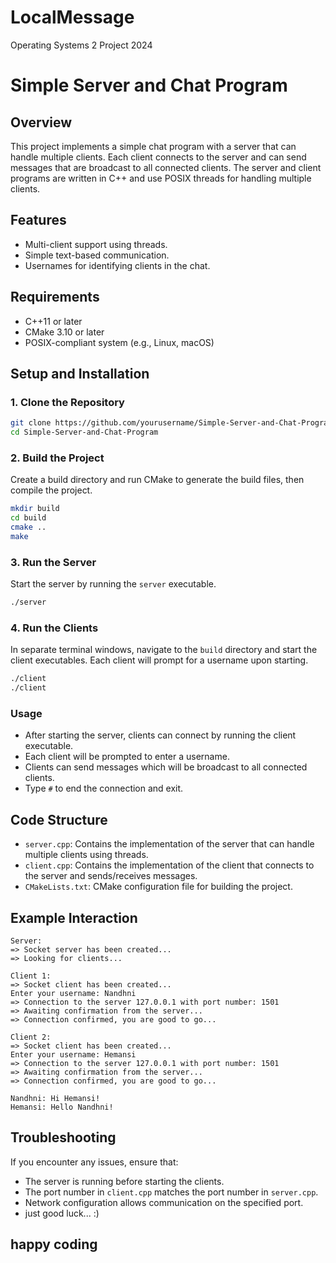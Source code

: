 # LocalMessage
Operating Systems 2 Project 2024

# Simple Server and Chat Program

## Overview
This project implements a simple chat program with a server that can handle multiple clients. Each client connects to the server and can send messages that are broadcast to all connected clients. The server and client programs are written in C++ and use POSIX threads for handling multiple clients.

## Features
- Multi-client support using threads.
- Simple text-based communication.
- Usernames for identifying clients in the chat.

## Requirements
- C++11 or later
- CMake 3.10 or later
- POSIX-compliant system (e.g., Linux, macOS)

## Setup and Installation

### 1. Clone the Repository
```bash
git clone https://github.com/yourusername/Simple-Server-and-Chat-Program.git
cd Simple-Server-and-Chat-Program
```

### 2. Build the Project
Create a build directory and run CMake to generate the build files, then compile the project.

```bash
mkdir build
cd build
cmake ..
make
```

### 3. Run the Server
Start the server by running the `server` executable.

```bash
./server
```

### 4. Run the Clients
In separate terminal windows, navigate to the `build` directory and start the client executables. Each client will prompt for a username upon starting.

```bash
./client
./client
```

### Usage
- After starting the server, clients can connect by running the client executable.
- Each client will be prompted to enter a username.
- Clients can send messages which will be broadcast to all connected clients.
- Type `#` to end the connection and exit.

## Code Structure
- `server.cpp`: Contains the implementation of the server that can handle multiple clients using threads.
- `client.cpp`: Contains the implementation of the client that connects to the server and sends/receives messages.
- `CMakeLists.txt`: CMake configuration file for building the project.

## Example Interaction
```plaintext
Server:
=> Socket server has been created...
=> Looking for clients...

Client 1:
=> Socket client has been created...
Enter your username: Nandhni
=> Connection to the server 127.0.0.1 with port number: 1501
=> Awaiting confirmation from the server...
=> Connection confirmed, you are good to go...

Client 2:
=> Socket client has been created...
Enter your username: Hemansi
=> Connection to the server 127.0.0.1 with port number: 1501
=> Awaiting confirmation from the server...
=> Connection confirmed, you are good to go...

Nandhni: Hi Hemansi!
Hemansi: Hello Nandhni!
```

## Troubleshooting
If you encounter any issues, ensure that:
- The server is running before starting the clients.
- The port number in `client.cpp` matches the port number in `server.cpp`.
- Network configuration allows communication on the specified port.
- just good luck... :)

## happy coding

